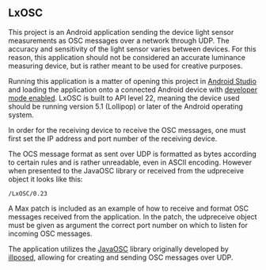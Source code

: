 ## LxOSC
This project is an Android application sending the device light sensor measurements as OSC messages over a network through UDP. The accuracy and sensitivity of the light sensor varies between devices. For this reason, this application should not be considered an accurate luminance measuring device, but is rather meant to be used for creative purposes.

Running this application is a matter of opening this project in [Android Studio](https://developer.android.com/studio/index.html) and loading the application onto a connected Android device with [developer mode enabled](https://developer.android.com/studio/run/device.html). LxOSC is built to API level 22, meaning the device used should be running version 5.1 (Lollipop) or later of the Android operating system.

In order for the receiving device to receive the OSC messages, one must first set the IP address and port number of the receiving device.

The OCS message format as sent over UDP is formatted as bytes according to certain rules and is rather unreadable, even in ASCII encoding. However when presented to the JavaOSC library or received from the udpreceive object it looks like this:
```
/LxOSC/0.23
```
A Max patch is included as an example of how to receive and format OSC messages received from the application. In the patch, the udpreceive object must be given as argument the correct port number on which to listen for incoming OSC messages.

The application utilizes the [JavaOSC](https://github.com/hoijui/JavaOSC) library originally developed by [illposed](http://www.illposed.com/), allowing for creating and sending OSC messages over UDP.
